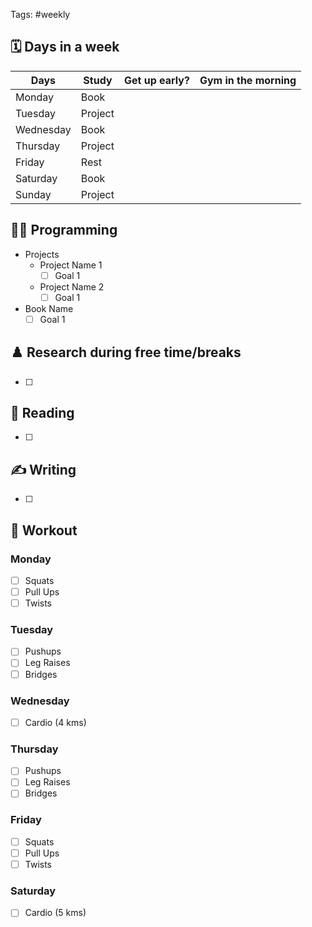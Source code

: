 Tags: #weekly

## 🗓️ Days in a week

| Days      | Study   | Get up early? | Gym in the morning |
| --------- | ------- | ------------- | ------------------ |
| Monday    | Book    |               |                    |
| Tuesday   | Project |               |                    |
| Wednesday | Book    |               |                    |
| Thursday  | Project |               |                    |
| Friday    | Rest    |               |                    |
| Saturday  | Book    |               |                    |
| Sunday    | Project |               |                    |

## 🧑‍💻 Programming

- Projects
	- Project Name 1
		- [ ] Goal 1
	- Project Name 2
		- [ ] Goal 1
- Book Name
	- [ ] Goal 1

## ♟️ Research during free time/breaks

- [  ]

## 📖 Reading

- [ ] 

## ✍️ Writing

- [ ] 

## 💪 Workout

###  Monday

- [ ] Squats
- [ ] Pull Ups
- [ ] Twists

### Tuesday 

- [ ] Pushups 
- [ ] Leg Raises
- [ ] Bridges

### Wednesday

- [ ] Cardio (4 kms) 

### Thursday 

- [ ] Pushups 
- [ ] Leg Raises
- [ ] Bridges

### Friday

- [ ] Squats
- [ ] Pull Ups
- [ ] Twists

### Saturday

- [ ] Cardio (5 kms)

